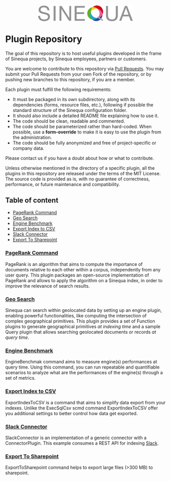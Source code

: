 <img src="sinequa-logo-light-lg.png" width="300" style="margin: auto; display: block;">

# Plugin Repository

The goal of this repository is to host useful plugins developed in the frame of Sinequa projects, by Sinequa employees, partners or customers.

You are welcome to contribute to this repository via [Pull Requests](https://help.github.com/en/github/collaborating-with-issues-and-pull-requests/about-pull-requests). You may submit your Pull Requests from your own Fork of the repository, or by pushing new branches to this repository, if you are a member.

Each plugin must fulfill the following requirements:

- It must be packaged in its own subdirectory, along with its dependencies (forms, resource files, etc.), following if possible the standard structure of the Sinequa configuration folder.
- It should also include a detailed README file explaining how to use it.
- The code should be clean, readable and commented.
- The code should be parameterized rather than hard-coded. When possible, use a **form-override** to make it is easy to use the plugin from the administration.
- The code should be fully anonymized and free of project-specific or company data.

Please contact us if you have a doubt about how or what to contribute.

Unless otherwise mentioned in the directory of a specific plugin, all the plugins in this repository are released under the terms of the MIT License. The source code is provided as is, with no guarantee of correctness, performance, or future maintenance and compatibility.

## Table of content

- [PageRank Command](#pagerank-command)
- [Geo Search](#geo-search)
- [Engine Benchmark](#engine-benchmark)
- [Export Index to CSV](#export-index-to-csv)
- [Slack Connector](#slack-connector)
- [Export To Sharepoint](#export-to-sharepoint)

### [PageRank Command](https://github.com/sinequa/plugins/tree/master/PageRank)

PageRank is an algorithm that aims to compute the importance of documents relative to each other within a corpus, independently from any user query. This plugin packages an open-source implementation of PageRank and allows to apply the algorithm on a Sinequa index, in order to improve the relevance of search results.

### [Geo Search](https://github.com/sinequa/plugins/tree/master/GeoSearch)

Sinequa can search within geolocated data by setting up an engine plugin, enabling powerful functionalities, like computing the intersection of complex geographical primitives. This plugin provides a set of Function plugins to generate geographical primitives _at indexing time_ and a sample Query plugin that allows searching geolocated documents or records _at query time_.

### [Engine Benchmark](https://github.com/sinequa/plugins/tree/master/EngineBenchmark)

EngineBenchmak command aims to measure engine(s) performances at query time. Using this command, you can run repeatable and quantifiable scenarios to analyze what are the performances of the engine(s) through a set of metrics.

### [Export Index to CSV](https://github.com/sinequa/plugins/tree/master/ExportIndexToCSV)

ExportIndexToCSV is a command that aims to simplify data export from your indexes. Unlike the ExecSqlCsv scmd command ExportIndexToCSV offer you additional settings to better control how data get exported.

### [Slack Connector](https://github.com/sinequa/plugins/tree/master/SlackConnector)

SlackConnector is an implementation of a generic connector with a ConnectorPlugin. This example consumes a REST API for indexing [Slack](https://www.slack.com).

### [Export To Sharepoint](https://github.com/sinequa/plugins/tree/master/ExportToSharepoint)

ExportToSharepoint command helps to export large files (>300 MB) to sharepoint.
